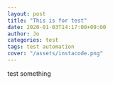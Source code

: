 ```yaml
---
layout: post
title: "This is for test"
date: 2020-01-03T14:17:00+09:00
author: Jo
categories: test
tags: test automation
cover: "/assets/instacode.png"
---
```




test something
